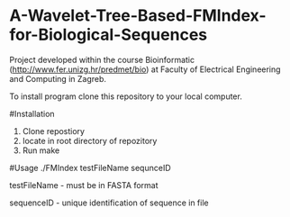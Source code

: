 # A-Wavelet-Tree-Based-FMIndex-for-Biological-Sequences
Project developed within the course Bioinformatic (http://www.fer.unizg.hr/predmet/bio) at Faculty of Electrical Engineering and Computing in Zagreb.


To install program clone this repository to your local computer.

#Installation
1. Clone repostiory
2. locate in root directory of repozitory
3. Run make


#Usage
  ./FMIndex testFileName sequnceID
  
  testFileName - must be in FASTA format
  
  sequenceID - unique identification of sequence in file
